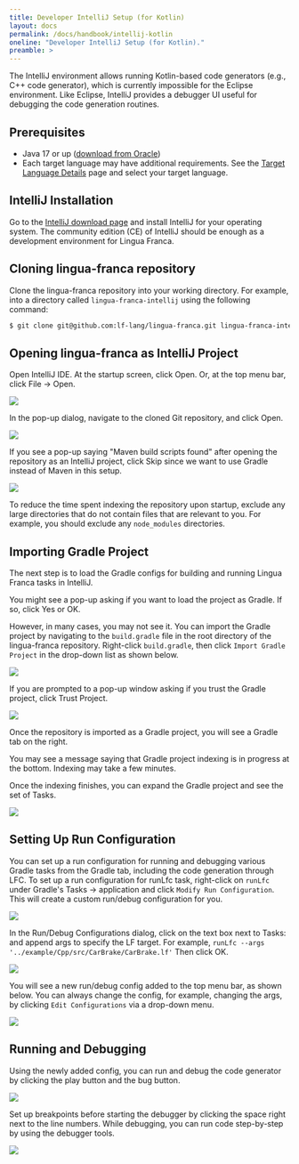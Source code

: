 ```yaml
---
title: Developer IntelliJ Setup (for Kotlin)
layout: docs
permalink: /docs/handbook/intellij-kotlin
oneline: "Developer IntelliJ Setup (for Kotlin)."
preamble: >
---
```


The IntelliJ environment allows running Kotlin-based code generators (e.g., C++ code generator), which is currently impossible for the Eclipse environment.
Like Eclipse, IntelliJ provides a debugger UI useful for debugging the code generation routines.

## Prerequisites

- Java 17 or up ([download from Oracle](https://www.oracle.com/java/technologies/downloads/))
- Each target language may have additional requirements. See the [Target Language Details](/docs/handbook/target-language-details#requirements) page and select your target language.

## IntelliJ Installation

Go to the [IntelliJ download page](https://www.jetbrains.com/idea/download/) and install IntelliJ for your operating system.
The community edition (CE) of IntelliJ should be enough as a development environment for Lingua Franca.

## Cloning lingua-franca repository

Clone the lingua-franca repository into your working directory.
For example, into a directory called `lingua-franca-intellij` using the following command:

```sh
$ git clone git@github.com:lf-lang/lingua-franca.git lingua-franca-intellij
```

## Opening lingua-franca as IntelliJ Project

Open IntelliJ IDE. At the startup screen, click Open.
Or, at the top menu bar, click File -> Open.

![](../../../../../img/intellij/startup_screen.png)

In the pop-up dialog, navigate to the cloned Git repository, and click Open.

![](../../../../../img/intellij/open_project.png)

If you see a pop-up saying "Maven build scripts found" after opening the repository as an IntelliJ project, click Skip since we want to use Gradle instead of Maven in this setup.

![](../../../../../img/intellij/skip_maven_build.png)

To reduce the time spent indexing the repository upon startup, exclude any large directories that do not contain files that are relevant to you. For example, you should exclude any `node_modules` directories.

## Importing Gradle Project

The next step is to load the Gradle configs for building and running Lingua Franca tasks in IntelliJ.

You might see a pop-up asking if you want to load the project as Gradle.
If so, click Yes or OK.

However, in many cases, you may not see it.
You can import the Gradle project by navigating to the `build.gradle` file in the root directory of the lingua-franca repository.
Right-click `build.gradle`, then click `Import Gradle Project` in the drop-down list as shown below.

![](../../../../../img/intellij/import_gradle_project.png)

If you are prompted to a pop-up window asking if you trust the Gradle project, click Trust Project.

![](../../../../../img/intellij/trust_gradle_project.png)

Once the repository is imported as a Gradle project, you will see a Gradle tab on the right.

You may see a message saying that Gradle project indexing is in progress at the bottom.
Indexing may take a few minutes.

Once the indexing finishes, you can expand the Gradle project and see the set of Tasks.

![](../../../../../img/intellij/expand_gradle_tab.png)

## Setting Up Run Configuration

You can set up a run configuration for running and debugging various Gradle tasks from the Gradle tab, including the code generation through LFC.
To set up a run configuration for runLfc task, right-click on `runLfc` under Gradle's Tasks -> application and click `Modify Run Configuration`. This will create a custom run/debug configuration for you.

![](../../../../../img/intellij/modify_run_config.png)

In the Run/Debug Configurations dialog, click on the text box next to Tasks: and append args to specify the LF target. For example, `runLfc --args '../example/Cpp/src/CarBrake/CarBrake.lf'` Then click OK.

![](../../../../../img/intellij/run_config_lf_program.png)

You will see a new run/debug config added to the top menu bar, as shown below.
You can always change the config, for example, changing the args, by clicking `Edit Configurations` via a drop-down menu.

![](../../../../../img/intellij/new_runlfc_config.png)

## Running and Debugging

Using the newly added config, you can run and debug the code generator by clicking the play button and the bug button.

![](../../../../../img/intellij/run_debug_buttons.png)

Set up breakpoints before starting the debugger by clicking the space right next to the line numbers.
While debugging, you can run code step-by-step by using the debugger tools.

![](../../../../../img/intellij/debugger_screen.png)
